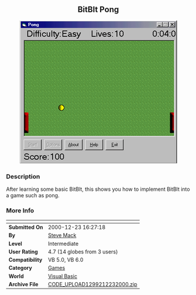 ﻿<div align="center">

## BitBlt Pong

<img src="PIC200012231730344373.gif">
</div>

### Description

After learning some basic BitBlt, this shows you how to implement BitBlt into a game such as pong.
 
### More Info
 


<span>             |<span>
---                |---
**Submitted On**   |2000-12-23 16:27:18
**By**             |[Steve Mack](https://github.com/Planet-Source-Code/PSCIndex/blob/master/ByAuthor/steve-mack.md)
**Level**          |Intermediate
**User Rating**    |4.7 (14 globes from 3 users)
**Compatibility**  |VB 5\.0, VB 6\.0
**Category**       |[Games](https://github.com/Planet-Source-Code/PSCIndex/blob/master/ByCategory/games__1-38.md)
**World**          |[Visual Basic](https://github.com/Planet-Source-Code/PSCIndex/blob/master/ByWorld/visual-basic.md)
**Archive File**   |[CODE\_UPLOAD1299212232000\.zip](https://github.com/Planet-Source-Code/steve-mack-bitblt-pong__1-13824/archive/master.zip)









